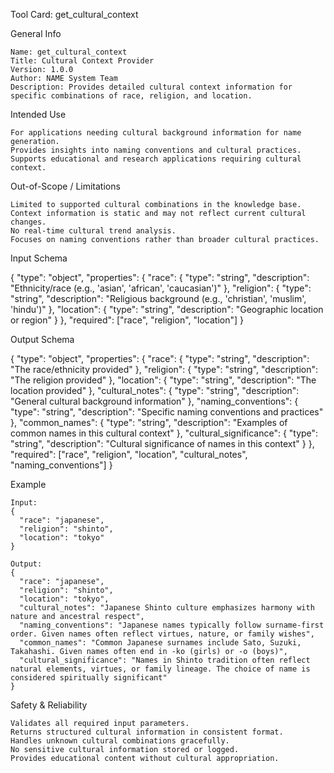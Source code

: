 Tool Card: get_cultural_context

General Info

    Name: get_cultural_context
    Title: Cultural Context Provider
    Version: 1.0.0
    Author: NAME System Team
    Description: Provides detailed cultural context information for specific combinations of race, religion, and location.

Intended Use

    For applications needing cultural background information for name generation.
    Provides insights into naming conventions and cultural practices.
    Supports educational and research applications requiring cultural context.

Out-of-Scope / Limitations

    Limited to supported cultural combinations in the knowledge base.
    Context information is static and may not reflect current cultural changes.
    No real-time cultural trend analysis.
    Focuses on naming conventions rather than broader cultural practices.

Input Schema

{
  "type": "object",
  "properties": {
    "race": {
      "type": "string",
      "description": "Ethnicity/race (e.g., 'asian', 'african', 'caucasian')"
    },
    "religion": {
      "type": "string",
      "description": "Religious background (e.g., 'christian', 'muslim', 'hindu')"
    },
    "location": {
      "type": "string",
      "description": "Geographic location or region"
    }
  },
  "required": ["race", "religion", "location"]
}

Output Schema

{
  "type": "object",
  "properties": {
    "race": {
      "type": "string",
      "description": "The race/ethnicity provided"
    },
    "religion": {
      "type": "string",
      "description": "The religion provided"
    },
    "location": {
      "type": "string",
      "description": "The location provided"
    },
    "cultural_notes": {
      "type": "string",
      "description": "General cultural background information"
    },
    "naming_conventions": {
      "type": "string",
      "description": "Specific naming conventions and practices"
    },
    "common_names": {
      "type": "string",
      "description": "Examples of common names in this cultural context"
    },
    "cultural_significance": {
      "type": "string",
      "description": "Cultural significance of names in this context"
    }
  },
  "required": ["race", "religion", "location", "cultural_notes", "naming_conventions"]
}

Example

    Input:
    {
      "race": "japanese",
      "religion": "shinto",
      "location": "tokyo"
    }
    
    Output:
    {
      "race": "japanese",
      "religion": "shinto",
      "location": "tokyo",
      "cultural_notes": "Japanese Shinto culture emphasizes harmony with nature and ancestral respect",
      "naming_conventions": "Japanese names typically follow surname-first order. Given names often reflect virtues, nature, or family wishes",
      "common_names": "Common Japanese surnames include Sato, Suzuki, Takahashi. Given names often end in -ko (girls) or -o (boys)",
      "cultural_significance": "Names in Shinto tradition often reflect natural elements, virtues, or family lineage. The choice of name is considered spiritually significant"
    }

Safety & Reliability

    Validates all required input parameters.
    Returns structured cultural information in consistent format.
    Handles unknown cultural combinations gracefully.
    No sensitive cultural information stored or logged.
    Provides educational content without cultural appropriation.

